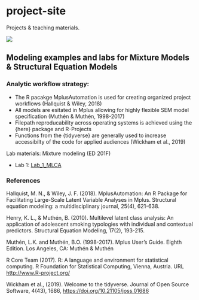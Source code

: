 # project-site
Projects &amp; teaching materials. 

![](UCSB_Navy_mark.png)

## Modeling examples and labs for Mixture Models & Structural Equation Models

### Analytic workflow strategy:

- The R pacakge MplusAutomation is used for creating organized project workflows (Hallquist & Wiley, 2018)
- All models are esitated in Mplus allowing for highly flexible SEM model specification (Muthén & Muthén, 1998-2017)
- Filepath reproducability across operating systems is achieved using the {here} package and R-Projects
- Functions from the {tidyverse} are generally used to increase accessibilty of the code for applied audiences (Wickham et al., 2019)


Lab materials: Mixture modeling (ED 201F) 

- Lab 1: [Lab_1_MLCA](https://garberadamc.github.io/project-site/mlca-demo)













### References

Hallquist, M. N., & Wiley, J. F. (2018). MplusAutomation: An R Package for Facilitating Large-Scale Latent Variable Analyses in Mplus. Structural equation modeling: a multidisciplinary journal, 25(4), 621-638.

Henry, K. L., & Muthén, B. (2010). Multilevel latent class analysis: An application of adolescent smoking typologies with individual and contextual predictors. Structural Equation Modeling, 17(2), 193-215.

Muthén, L.K. and Muthén, B.O. (1998-2017).  Mplus User’s Guide.  Eighth Edition. Los Angeles, CA: Muthén & Muthén

R Core Team (2017). R: A language and environment for statistical computing. R Foundation for Statistical Computing, Vienna, Austria. URL http://www.R-project.org/

Wickham et al., (2019). Welcome to the tidyverse. Journal of Open Source Software, 4(43), 1686, https://doi.org/10.21105/joss.01686


